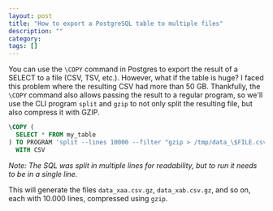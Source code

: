 ```yaml
---
layout: post
title: "How to export a PostgreSQL table to multiple files"
description: ""
category: 
tags: []
---
```

You can use the `\COPY` command in Postgres to export the result of a SELECT to
a file (CSV, TSV, etc.). However, what if the table is huge? I faced this
problem where the resulting CSV had more than 50 GB. Thankfully, the `\COPY`
command also allows passing the result to a regular program, so we'll use the
CLI program `split` and `gzip` to not only split the resulting file, but also
compress it with GZIP.

```sql
\COPY (
  SELECT * FROM my_table
) TO PROGRAM 'split --lines 10000 --filter "gzip > /tmp/data_\$FILE.csv.gz"'
  WITH CSV
```

_Note: The SQL was split in multiple lines for readability, but to run it needs to be in a single line._

This will generate the files `data_xaa.csv.gz`, `data_xab.csv.gz`, and so on,
each with 10.000 lines, compressed using `gzip`.
